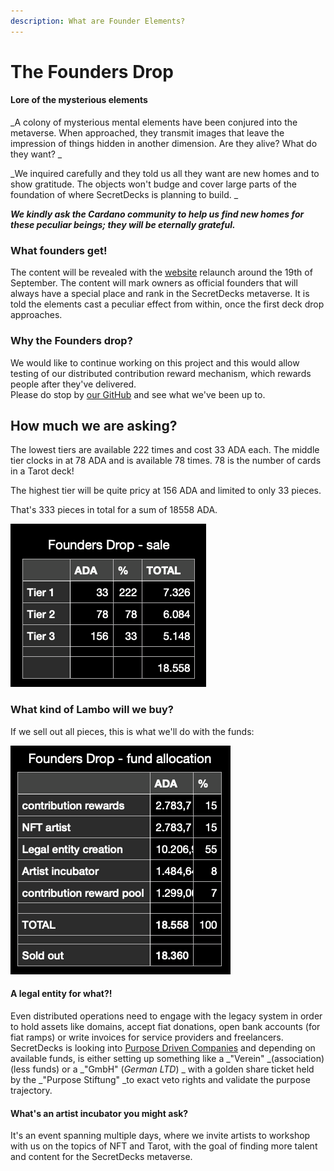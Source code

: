```yaml
---
description: What are Founder Elements?
---
```


# The Founders Drop

#### Lore of the mysterious elements

_A colony of mysterious mental elements have been conjured into the metaverse. When approached, they transmit images that leave the impression of things hidden in another dimension. Are they alive? What do they want? _

_We inquired carefully and they told us all they want are new homes and to show gratitude. The objects won't budge and cover large parts of the foundation of where SecretDecks is planning to build. _

_**We kindly ask the Cardano community to help us find new homes for these peculiar beings; they will be eternally grateful.**_

### What founders get!

The content will be revealed with the [website](https://www.secretdecks.com) relaunch around the 19th of September. The content will mark owners as official founders that will always have a special place and rank in the SecretDecks metaverse. It is told the elements cast a peculiar effect from within, once the first deck drop approaches.

### Why the Founders drop?

We would like to continue working on this project and this would allow testing of our distributed contribution reward mechanism, which rewards people after they've delivered. \
Please do stop by [our GitHub](https://github.com/SecretDecks) and see what we've been up to.

## How much we are asking?

The lowest tiers are available 222 times and cost 33 ADA each. The middle tier clocks in at 78 ADA and is available 78 times. 78 is the number of cards in a Tarot deck!

The highest tier will be quite pricy at 156 ADA and limited to only 33 pieces. 

That's 333 pieces in total for a sum of 18558 ADA.

![](<../.gitbook/assets/Screenshot 2021-09-11 at 18.28.16.png>)

### What kind of Lambo will we buy?

If we sell out all pieces, this is what we'll do with the funds:

![](<../.gitbook/assets/Screenshot 2021-09-13 at 11.13.55.png>)

#### A legal entity for what?!

Even distributed operations need to engage with the legacy system in order to hold assets like domains, accept fiat donations, open bank accounts (for fiat ramps) or write invoices for service providers and freelancers. SecretDecks is looking into [Purpose Driven Companies](https://stiftung-verantwortungseigentum.de) and depending on available funds, is either setting up something like a _"Verein" _(association) (less funds) or a _"GmbH" (_German LTD_) _ with a golden share ticket held by the _"Purpose Stiftung" _to exact veto rights and validate the purpose trajectory.

#### What's an artist incubator you might ask? 

It's an event spanning multiple days, where we invite artists to workshop with us on the topics of NFT and Tarot, with the goal of finding more talent and content for the SecretDecks metaverse.

